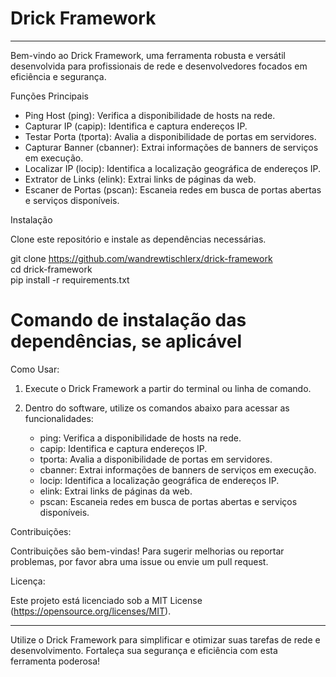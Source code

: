 <h1>Drick Framework</h1>

---

Bem-vindo ao Drick Framework, uma ferramenta robusta e versátil desenvolvida para profissionais de rede e desenvolvedores focados em eficiência e segurança.

Funções Principais

- Ping Host (ping): Verifica a disponibilidade de hosts na rede.
- Capturar IP (capip): Identifica e captura endereços IP.
- Testar Porta (tporta): Avalia a disponibilidade de portas em servidores.
- Capturar Banner (cbanner): Extrai informações de banners de serviços em execução.
- Localizar IP (locip): Identifica a localização geográfica de endereços IP.
- Extrator de Links (elink): Extrai links de páginas da web.
- Escaner de Portas (pscan): Escaneia redes em busca de portas abertas e serviços disponíveis.

Instalação

Clone este repositório e instale as dependências necessárias.


git clone https://github.com/wandrewtischlerx/drick-framework
<br>
cd drick-framework
<br>
pip install -r requirements.txt

# Comando de instalação das dependências, se aplicável

Como Usar:

1. Execute o Drick Framework a partir do terminal ou linha de comando.
2. Dentro do software, utilize os comandos abaixo para acessar as funcionalidades:

   - ping: Verifica a disponibilidade de hosts na rede.
   - capip: Identifica e captura endereços IP.
   - tporta: Avalia a disponibilidade de portas em servidores.
   - cbanner: Extrai informações de banners de serviços em execução.
   - locip: Identifica a localização geográfica de endereços IP.
   - elink: Extrai links de páginas da web.
   - pscan: Escaneia redes em busca de portas abertas e serviços disponíveis.

Contribuições:

Contribuições são bem-vindas! Para sugerir melhorias ou reportar problemas, por favor abra uma issue ou envie um pull request.

Licença:

Este projeto está licenciado sob a MIT License (https://opensource.org/licenses/MIT).

---

Utilize o Drick Framework para simplificar e otimizar suas tarefas de rede e desenvolvimento. Fortaleça sua segurança e eficiência com esta ferramenta poderosa!


